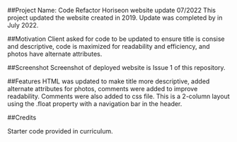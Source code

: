##Project Name: Code Refactor  Horiseon website update 07/2022
This project updated the website created in 2019. Update was completed by in July 2022.

##Motivation
Client asked for code to be updated to ensure title is consise and descriptive, code is maximized for readability and efficiency, and photos have alternate attributes.

##Screenshot
Screenshot of deployed website is Issue 1 of this repository.


##Features
HTML was updated to make title more descriptive, added alternate attributes for photos, comments were added to improve readability. Comments were also added to css file.
This is a 2-column layout using the .float property with a navigation bar in the header.



##Credits

Starter code provided in curriculum.
